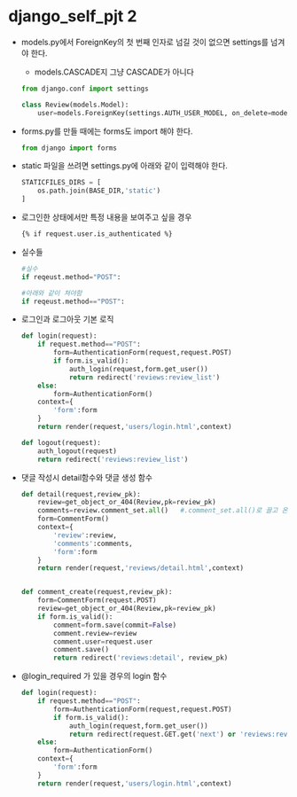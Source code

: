 # django_self_pjt 2

- models.py에서 ForeignKey의 첫 번째 인자로 넘길 것이 없으면 settings를 넘겨야 한다.

  - models.CASCADE지 그냥 CASCADE가 아니다

  ```python
  from django.conf import settings
  
  class Review(models.Model):
      user=models.ForeignKey(settings.AUTH_USER_MODEL, on_delete=models.CASCADE)
  ```

  

- forms.py를 만들 때에는 forms도 import 해야 한다.

  ```python
  from django import forms
  ```

  

- static 파일을 쓰려면 settings.py에 아래와 같이 입력해야 한다.

  ```python
  STATICFILES_DIRS = [
      os.path.join(BASE_DIR,'static')
  ]
  ```

  

- 로그인한 상태에서만 특정 내용을 보여주고 싶을 경우

  ```html
  {% if request.user.is_authenticated %}
  ```



- 실수들

  ```python
  #실수
  if reqeust.method="POST":
  
  #아래와 같이 쳐야함
  if reqeust.method=="POST":
  ```



- 로그인과 로그아웃  기본 로직

  ```python
  def login(request):
      if request.method=="POST":
          form=AuthenticationForm(request,request.POST)
          if form.is_valid():
              auth_login(request,form.get_user())
              return redirect('reviews:review_list')
      else:
          form=AuthenticationForm()
      context={
          'form':form
      }
      return render(request,'users/login.html',context)
  
  def logout(request):
      auth_logout(request)
      return redirect('reviews:review_list')
  ```

  

- 댓글 작성시 detail함수와 댓글 생성 함수

  ```python
  def detail(request,review_pk):
      review=get_object_or_404(Review,pk=review_pk)
      comments=review.comment_set.all()   #.comment_set.all()로 끌고 온다.
      form=CommentForm()
      context={
          'review':review,
          'comments':comments,
          'form':form
      }
      return render(request,'reviews/detail.html',context)
  
  
  def comment_create(request,review_pk):
      form=CommentForm(request.POST)
      review=get_object_or_404(Review,pk=review_pk)
      if form.is_valid():
          comment=form.save(commit=False)
          comment.review=review
          comment.user=request.user
          comment.save()
          return redirect('reviews:detail', review_pk)
  ```

  

- @login_required 가 있을 경우의 login 함수

  ```python
  def login(request):
      if request.method=="POST":
          form=AuthenticationForm(request,request.POST)
          if form.is_valid():
              auth_login(request,form.get_user())
              return redirect(request.GET.get('next') or 'reviews:review_list')
      else:
          form=AuthenticationForm()
      context={
          'form':form
      }
      return render(request,'users/login.html',context)
  ```

  